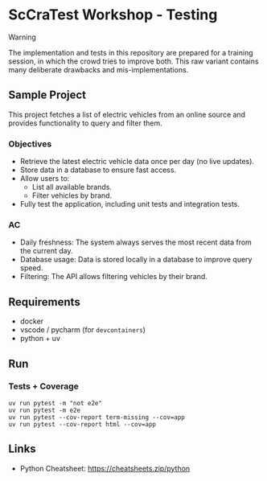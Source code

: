# ScCraTest Workshop - Testing

> [!WARNING]
> The implementation and tests in this repository are prepared for a training session, in which the crowd tries to
> improve both. This raw variant contains many deliberate drawbacks and mis-implementations.

## Sample Project

This project fetches a list of electric vehicles from an online source and provides functionality to query and filter
them.

### Objectives

* Retrieve the latest electric vehicle data once per day (no live updates).
* Store data in a database to ensure fast access.
* Allow users to:
    * List all available brands.
    * Filter vehicles by brand.
* Fully test the application, including unit tests and integration tests.

### AC

* Daily freshness: The system always serves the most recent data from the current day.
* Database usage: Data is stored locally in a database to improve query speed.
* Filtering: The API allows filtering vehicles by their brand.

## Requirements

* docker
* vscode / pycharm (for `devcontainers`)
* python + uv

## Run

### Tests + Coverage

    uv run pytest -m "not e2e"
    uv run pytest -m e2e
    uv run pytest --cov-report term-missing --cov=app
    uv run pytest --cov-report html --cov=app

## Links

* Python Cheatsheet: https://cheatsheets.zip/python
